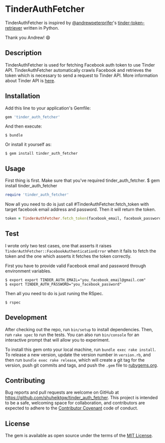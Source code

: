 # TinderAuthFetcher

TinderAuthFetcher is inspired by [@andrewpeterprifer](https://github.com/andrewpeterprifer)'s [tinder-token-retriever](https://github.com/andrewpeterprifer/tinder-token-retriever) written in Python.

Thank you Andrew! :smile:

## Description
TinderAuthFetcher is used for fetching Facebook auth token to use Tinder API. TinderAuthFetcher automatically crawls Facebook and retrieves the token which is necessary to send a request to Tinder API. More information about Tinder API is [here](https://gist.github.com/rtt/10403467).

## Installation

Add this line to your application's Gemfile:

```ruby
gem 'tinder_auth_fetcher'
```

And then execute:

    $ bundle

Or install it yourself as:

    $ gem install tinder_auth_fetcher

## Usage
First thing is first. Make sure that you've required tinder_auth_fetcher.
$ gem install tinder_auth_fetcher


```ruby
require 'tinder_auth_fetcher'
```

Now all you need to do is just call #TinderAuthFetcher.fetch_token with target facebook email address and password. Then it will return the token. 

```ruby
token = TinderAuthFetcher.fetch_token(facebook_email, facebook_password)
``` 

## Test
I wrote only two test cases, one that asserts it raises `TinderAuthFetcher::FacebookAuthenticationError` when it fails to fetch the token and the one which asserts it fetches the token correctly.

First you have to provide valid Facebook email and password through environment variables.

    $ export export TINDER_AUTH_EMAIL="you_facebook_email@gmail.com"
    $ export TINDER_AUTH_PASSWORD="you_facebook_password"

Then all you need to do is just runing the RSpec.

    $ rspec

## Development

After checking out the repo, run `bin/setup` to install dependencies. Then, run `rake spec` to run the tests. You can also run `bin/console` for an interactive prompt that will allow you to experiment.

To install this gem onto your local machine, run `bundle exec rake install`. To release a new version, update the version number in `version.rb`, and then run `bundle exec rake release`, which will create a git tag for the version, push git commits and tags, and push the `.gem` file to [rubygems.org](https://rubygems.org).

## Contributing

Bug reports and pull requests are welcome on GitHub at https://github.com/shuheiktgw/tinder_auth_fetcher. This project is intended to be a safe, welcoming space for collaboration, and contributors are expected to adhere to the [Contributor Covenant](http://contributor-covenant.org) code of conduct.


## License

The gem is available as open source under the terms of the [MIT License](http://opensource.org/licenses/MIT).

